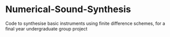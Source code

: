 # Numerical-Sound-Synthesis
Code to synthesise basic instruments using finite difference schemes, for a final year undergraduate group project
